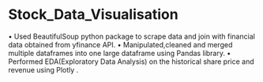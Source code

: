 # Stock_Data_Visualisation

• Used BeautifulSoup python package to scrape data and join with financial data obtained from yfinance API.
• Manipulated,cleaned and merged multiple dataframes into one large dataframe using Pandas library.
• Performed EDA(Exploratory Data Analysis) on the historical share price and revenue using Plotly .
